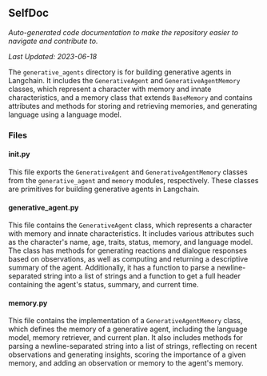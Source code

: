 <!--- START SELFDOC --->
## SelfDoc
_Auto-generated code documentation to make the repository easier to navigate and contribute to._

_Last Updated: 2023-06-18_

The `generative_agents` directory is for building generative agents in Langchain. It includes the `GenerativeAgent` and `GenerativeAgentMemory` classes, which represent a character with memory and innate characteristics, and a memory class that extends `BaseMemory` and contains attributes and methods for storing and retrieving memories, and generating language using a language model.

### Files
#### __init__.py
This file exports the `GenerativeAgent` and `GenerativeAgentMemory` classes from the `generative_agent` and `memory` modules, respectively. These classes are primitives for building generative agents in Langchain.

#### generative_agent.py
This file contains the `GenerativeAgent` class, which represents a character with memory and innate characteristics. It includes various attributes such as the character's name, age, traits, status, memory, and language model. The class has methods for generating reactions and dialogue responses based on observations, as well as computing and returning a descriptive summary of the agent. Additionally, it has a function to parse a newline-separated string into a list of strings and a function to get a full header containing the agent's status, summary, and current time.

#### memory.py
This file contains the implementation of a `GenerativeAgentMemory` class, which defines the memory of a generative agent, including the language model, memory retriever, and current plan. It also includes methods for parsing a newline-separated string into a list of strings, reflecting on recent observations and generating insights, scoring the importance of a given memory, and adding an observation or memory to the agent's memory.

<!--- END SELFDOC --->